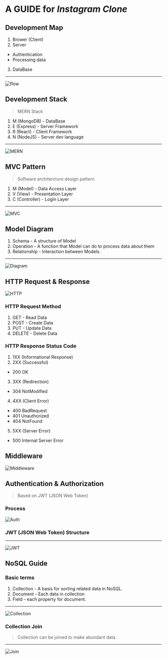 # A GUIDE for *Instagram Clone*


## Development Map
1. Brower (Client)
2. Server 
- Authentication
- Processing data
3. DataBase
---
![flow](/images/dev_flow.png)


## Development Stack
> MERN Stack
1. M (MongoDB) - DataBase
2. E (Express) - Server Framework
3. R (React) - Client Framework
4. N (NodeJS) - Server dev language
---
![MERN](/images/MERN.png)


## MVC Pattern
> Software architercture design pattern
1. M (Model) - Data Access Layer
2. V (View) - Presentation Layer
3. C (Controller) - Login Layer
---
![MVC](/images/mvc.jpeg)


## Model Diagram
1. Schema - A structure of Model
2. Operation - A function that Model can do to process data about them
3. Relationship - Interaction between Models.
---
![Diagram](/images/Diagram.png)

## HTTP Request & Response
![HTTP](/images/http.png)

### HTTP Request Method
1. GET - Read Data
2. POST - Create Data
3. PUT - Update Data
4. DELETE - Delete Data

### HTTP Response Status Code
1. 1XX (Informational Response)
2. 2XX (Successful)
- 200 OK
3. 3XX (Redirection)
- 304 NotModified
4. 4XX (Client Error)
- 400 BadRequest
- 401 Unauthorized
- 404 NotFound
5. 5XX (Server Error)
- 500 Internal Server Error


## Middleware

![Middleware](/images/middleware.png)



## Authentication & Authorization 
> Based on JWT (JSON Web Token)

### Process
![Auth](/images/auth_process.png)

### JWT (JSON Web Token) Structure

--- 
![JWT](/images/jwt.jpeg)


## NoSQL Guide

### Basic terms
1. Collection - A basis for sorting related data in NoSQL.
2. Document - Each data in collection
3. Field - each property for document.
---
![Collection](/images/collection.png)

### Collection Join
> Collection can be joined to make abundant data
---
![Join](/images/join.png)